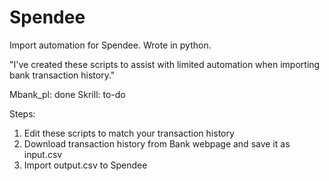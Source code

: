# Spendee
Import automation for Spendee. Wrote in python. 

"I've created these scripts to assist with limited automation when importing bank transaction history."

Mbank_pl: done 
Skrill: to-do

Steps:
1. Edit these scripts to match your transaction history
2. Download transaction history from Bank webpage and save it as input.csv
3. Import output.csv to Spendee
